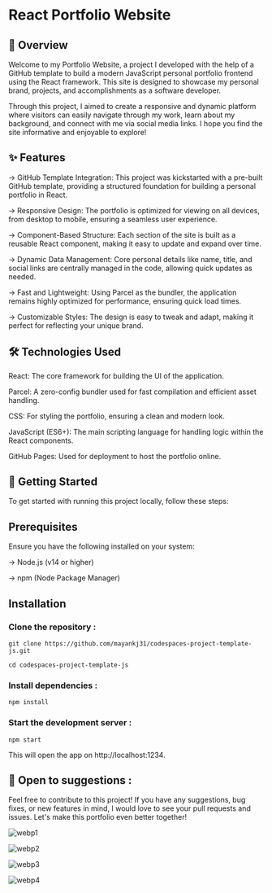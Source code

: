 # React Portfolio Website
## 🌟 Overview
Welcome to my Portfolio Website, a project I developed with the help of a GitHub template to build a modern JavaScript personal portfolio frontend using the React framework. This site is designed to showcase my personal brand, projects, and accomplishments as a software developer.

Through this project, I aimed to create a responsive and dynamic platform where visitors can easily navigate through my work, learn about my background, and connect with me via social media links. I hope you find the site informative and enjoyable to explore!

## ✨ Features

-> GitHub Template Integration: This project was kickstarted with a pre-built GitHub template, providing a structured foundation for building a personal portfolio in React.

-> Responsive Design: The portfolio is optimized for viewing on all devices, from desktop to mobile, ensuring a seamless user experience.

-> Component-Based Structure: Each section of the site is built as a reusable React component, making it easy to update and expand over time.

-> Dynamic Data Management: Core personal details like name, title, and social links are centrally managed in the code, allowing quick updates as needed.

-> Fast and Lightweight: Using Parcel as the bundler, the application remains highly optimized for performance, ensuring quick load times.

-> Customizable Styles: The design is easy to tweak and adapt, making it perfect for reflecting your unique brand.

## 🛠️ Technologies Used

React: The core framework for building the UI of the application.

Parcel: A zero-config bundler used for fast compilation and efficient asset handling.

CSS: For styling the portfolio, ensuring a clean and modern look.

JavaScript (ES6+): The main scripting language for handling logic within the React components.

GitHub Pages: Used for deployment to host the portfolio online.

## 🚀 Getting Started
To get started with running this project locally, follow these steps:

## Prerequisites
Ensure you have the following installed on your system:

-> Node.js (v14 or higher)

-> npm (Node Package Manager)

## Installation
### Clone the repository :
`git clone https://github.com/mayankj31/codespaces-project-template-js.git`

`cd codespaces-project-template-js`

### Install dependencies :
`npm install`

### Start the development server :
`npm start`

This will open the app on http://localhost:1234.

## 🤝 Open to suggestions :
Feel free to contribute to this project! If you have any suggestions, bug fixes, or new features in mind, I would love to see your pull requests and issues. Let's make this portfolio even better together!

![webp1](https://github.com/user-attachments/assets/7d539c76-a103-4680-8c52-3c47eca6665e)

![webp2](https://github.com/user-attachments/assets/4d78dc50-f263-4759-b5e5-303e7cf838df)

![webp3](https://github.com/user-attachments/assets/55859690-fb82-4952-a0da-40557b495186)

![webp4](https://github.com/user-attachments/assets/4439372f-ab43-4cb6-a77f-9b791af654c5)

